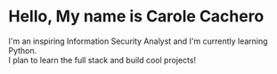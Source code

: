 # Hello, My name is Carole Cachero

I'm an inspiring Information Security Analyst and I'm currently learning Python.<br>
I plan to learn the full stack and build cool projects!
